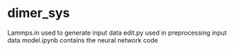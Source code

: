 # dimer_sys

Lammps.in used to generate input data
edit.py used in preprocessing input data
model.ipynb contains the neural network code
